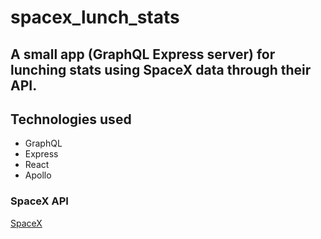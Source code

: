 # spacex_lunch_stats

## A small app (GraphQL Express server) for lunching stats using SpaceX data through their API.

## Technologies used 
* GraphQL
* Express
* React 
* Apollo

### SpaceX API 
[SpaceX](https://github.com/r-spacex/SpaceX-API )